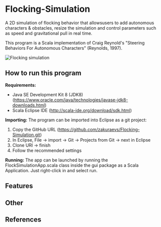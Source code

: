 # Flocking-Simulation
A 2D simulation of flocking behavior that allowsusers to add autonomous characters & obstacles, resize the simulation and control parameters such as speed and gravitational pull in real time.

This program is a Scala implementation of Craig Reynold's "Steering Behaviors For Autonomous Characters" (Reynolds, 1997). 

![Flocking simulation](https://i.imgur.com/pk0Zno3.png)

## How to run this program

**Requirements:**

- Java SE Development Kit 8 (JDK8) (https://www.oracle.com/java/technologies/javase-jdk8-downloads.html)  
- Scala Eclipse IDE (http://scala-ide.org/download/sdk.html) 

**Importing:**
The program can be imported into Eclipse as a git project:

1. Copy the GitHub URL (https://github.com/zakuraevs/Flocking-Simulation.git)
2. In Eclipse, File -> import -> Git -> Projects from Git -> next in Eclipse
3. Clone URI -> finish
4. Follow the recommended settings

**Running:**
The app can be launched by running the FlockSimulationApp.scala class inside the gui package as a Scala Application. Just right-click in and select run.

## Features



## Other



## References

